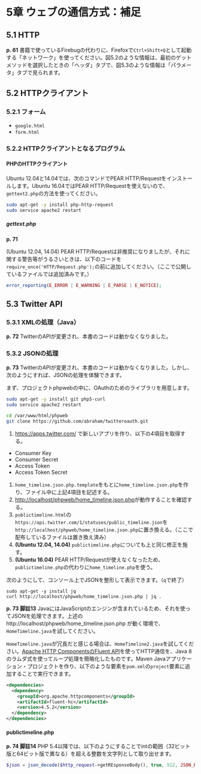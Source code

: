 # 5章 ウェブの通信方式：補足

## 5.1 HTTP

**p. 61** 書籍で使っているFirebugの代わりに、Firefoxで`Ctrl+Shift+Q`として起動する「ネットワーク」を使ってください。図5.2のような情報は、最初のゲットメソッドを選択したときの「ヘッダ」タブで、図5.3のような情報は「パラメータ」タブで見られます。

## 5.2 HTTPクライアント

### 5.2.1 フォーム

* `google.html`
* `form.html`

### 5.2.2 HTTPクライアントとなるプログラム

#### PHPのHTTPクライアント

Ubuntu 12.04と14.04では、次のコマンドでPEAR HTTP/Requestをインストールします。Ubuntu 16.04ではPEAR HTTP/Requestを使えないので、`gettext2.php`の方法を使ってください。

```bash
sudo apt-get -y install php-http-request
sudo service apache2 restart
```

##### gettext.php

**p. 71**

(Ubuntu 12.04, 14.04) PEAR HTTP/Requestは非推奨になりましたが、それに関する警告等がうるさいときは、以下のコードを`require_once('HTTP/Request.php');`の前に追加してください。（ここで公開しているファイルでは追加済みです。）

```PHP
error_reporting(E_ERROR | E_WARNING | E_PARSE | E_NOTICE);
```

## 5.3 Twitter API

### 5.3.1 XMLの処理（Java）

**p. 72** TwitterのAPIが変更され、本書のコードは動かなくなりました。

### 5.3.2 JSONの処理

**p. 73** TwitterのAPIが変更され、本書のコードは動かなくなりました。しかし、次のようにすれば、JSONの処理を体験できます。

まず、プロジェクトphpwebの中に、OAuthのためのライブラリを用意します。

```bash
sudo apt-get -y install git php5-curl
sudo service apache2 restart

cd /var/www/html/phpweb
git clone https://github.com/abraham/twitteroauth.git
```

1. https://apps.twitter.com/ で新しいアプリを作り、以下の4項目を取得する。
 * Consumer Key
 * Consumer Secret
 * Access Token
 * Access Token Secret
1. `home_timeline.json.php.template`をもとに`home_timeline.json.php`を作り、ファイル中に上記4項目を記述する。
1. [http://localhost/phpweb/home_timeline.json.php](http://localhost/phpweb/home_timeline.json.php)が動作することを確認する。
1. `publictimeline.html`の`https://api.twitter.com/1/statuses/public_timeline.json`を`http://localhost/phpweb/home_timeline.json.php`に置き換える。（ここで配布しているファイルは置き換え済み）
1. **(Ubuntu 12.04, 14.04)** `publictimeline.php`についても上と同じ修正を施す。
1. **(Ubuntu 16.04)** PEAR HTTP/Requestが使えなくなったため、`publictimeline.php`の代わりに`home_timeline.php`を使う。

次のようにして、コンソール上でJSONを整形して表示できます。（`q`で終了）

```
sudo apt-get -y install jq
curl http://localhost/phpweb/home_timeline.json.php | jq .
```

**p. 73 脚註13** JavaにはJavaScriptのエンジンが含まれているため、それを使ってJSONを処理できます。上述のhttp://localhost/phpweb/home_timeline.json.php が動く環境で、`HomeTimeline.java`を試してください。

`HomeTimeline.java`が冗長だと感じる場合は、`HomeTimeline2.java`を試してください。[Apache HTTP ComponentsのFluent API](https://hc.apache.org/httpcomponents-client-ga/tutorial/html/fluent.html)を使ってHTTP通信を、Java 8のラムダ式を使ってループ処理を簡略化したものです。Maven Javaアプリケーション・プロジェクトを作り、以下のような要素を`pom.xml`の`project`要素に追加することで実行できます。

```xml
<dependencies>
  <dependency>
    <groupId>org.apache.httpcomponents</groupId>
    <artifactId>fluent-hc</artifactId>
    <version>4.5.2</version>
  </dependency>
</dependencies>
```

#### publictimeline.php

**p. 74 脚註14** PHP 5.4以降では、以下のようにすることでintの範囲（32ビット版と64ビット版で異なる）を超える整数を文字列として取り出せます。

```PHP
$json = json_decode($http_request->getREsponseBody(), true, 512, JSON_BIGINT_AS_STRING);
```
